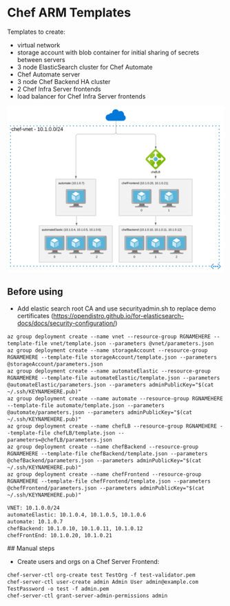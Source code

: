 # Chef ARM Templates

Templates to create:
* virtual network
* storage account with blob container for initial sharing of secrets between servers
* 3 node ElasticSearch cluster for Chef Automate
* Chef Automate server
* 3 node Chef Backend HA cluster
* 2 Chef Infra Server frontends
* load balancer for Chef Infra Server frontends

![Overview](/images/overview.svg)

## Before using

* Add elastic search root CA and use securityadmin.sh to replace demo certificates (https://opendistro.github.io/for-elasticsearch-docs/docs/security-configuration/)

```
az group deployment create --name vnet --resource-group RGNAMEHERE --template-file vnet/template.json --parameters @vnet/parameters.json
az group deployment create --name storageAccount --resource-group RGNAMEHERE --template-file storageAccount/template.json --parameters @storageAccount/parameters.json
az group deployment create --name automateElastic --resource-group RGNAMEHERE --template-file automateElastic/template.json --parameters @automateElastic/parameters.json --parameters adminPublicKey="$(cat ~/.ssh/KEYNAMEHERE.pub)"
az group deployment create --name automate --resource-group RGNAMEHERE --template-file automate/template.json --parameters @automate/parameters.json --parameters adminPublicKey="$(cat ~/.ssh/KEYNAMEHERE.pub)"
az group deployment create --name chefLB --resource-group RGNAMEHERE --template-file chefLB/template.json --parameters=@chefLB/parameters.json
az group deployment create --name chefBackend --resource-group RGNAMEHERE --template-file chefBackend/template.json --parameters @chefBackend/parameters.json --parameters adminPublicKey="$(cat ~/.ssh/KEYNAMEHERE.pub)"
az group deployment create --name chefFrontend --resource-group RGNAMEHERE --template-file chefFrontend/template.json --parameters @chefFrontend/parameters.json --parameters adminPublicKey="$(cat ~/.ssh/KEYNAMEHERE.pub)"
```

```
VNET: 10.1.0.0/24
automateElastic: 10.1.0.4, 10.1.0.5, 10.1.0.6
automate: 10.1.0.7
chefBackend: 10.1.0.10, 10.1.0.11, 10.1.0.12
chefFrontEnd: 10.1.0.20, 10.1.0.21
```

## Manual steps

* Create users and orgs on a Chef Server Frontend:
```
chef-server-ctl org-create test TestOrg -f test-validator.pem
chef-server-ctl user-create admin Admin User admin@example.com TestPassword -o test -f admin.pem
chef-server-ctl grant-server-admin-permissions admin
```
